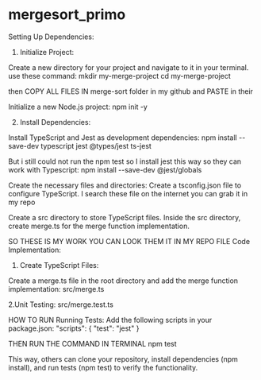 # mergesort_primo
Setting Up Dependencies:
1. Initialize Project:

Create a new directory for your project and navigate to it in your terminal.
use these command:
mkdir my-merge-project
cd my-merge-project

then COPY ALL FILES IN merge-sort folder in my github and PASTE in their


Initialize a new Node.js project:
npm init -y

2. Install Dependencies:

Install TypeScript and Jest as development dependencies:
npm install --save-dev typescript jest @types/jest ts-jest

But i still could not run the npm test so I install jest this way so they can work with Typescript:
npm install --save-dev @jest/globals

Create the necessary files and directories:
Create a tsconfig.json file to configure TypeScript.
I search these file on the internet you can grab it in my repo


Create a src directory to store TypeScript files.
Inside the src directory, create merge.ts for the merge function implementation.

SO THESE IS MY WORK
YOU CAN LOOK THEM IT IN MY REPO FILE
Code Implementation:
1. Create TypeScript Files:

Create a merge.ts file in the root directory and add the merge function implementation:
src/merge.ts

2.Unit Testing:
src/merge.test.ts

HOW TO RUN
Running Tests:
Add the following scripts in your package.json:
"scripts": {
    "test": "jest"
}

THEN RUN THE COMMAND IN TERMINAL
npm test

This way, others can clone your repository, install dependencies (npm install), and run tests (npm test) to verify the functionality.

